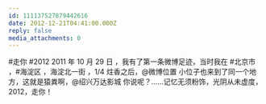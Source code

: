 ```yaml
---
id: 111137527879442616
date: 2012-12-21T04:41:00.000Z
reply: false
media_attachments: 0
---
```


#走你 #2012 2011 年 10 月 29 日 ，我有了第一条微博足迹，当时我在 #北京市 ，#海淀区 ，海淀北一街 ，1/4 炷香之后，@微博位置 小位子也来到了同一个地方，这就是猿粪啊，@绍兴万达影城 你说呢？……记忆无须粉饰，光阴从未虚度，2012，走你！ ​​​​


